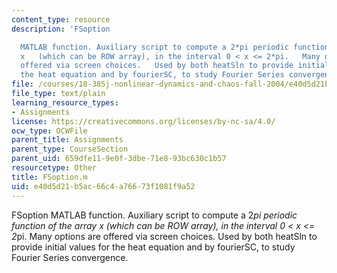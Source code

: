 ```yaml
---
content_type: resource
description: 'FSoption

  MATLAB function. Auxiliary script to compute a 2*pi periodic function of the array
  x   (which can be ROW array), in the interval 0 < x <= 2*pi.   Many options are
  offered via screen choices.   Used by both heatSln to provide initial values for
  the heat equation and by fourierSC, to study Fourier Series convergence.'
file: /courses/18-385j-nonlinear-dynamics-and-chaos-fall-2004/e40d5d21b5ac66c4a76673f1081f9a52_FSoption.m
file_type: text/plain
learning_resource_types:
- Assignments
license: https://creativecommons.org/licenses/by-nc-sa/4.0/
ocw_type: OCWFile
parent_title: Assignments
parent_type: CourseSection
parent_uid: 659dfe11-9e0f-3dbe-71e8-93bc630c1b57
resourcetype: Other
title: FSoption.m
uid: e40d5d21-b5ac-66c4-a766-73f1081f9a52
---
```

FSoption
MATLAB function. Auxiliary script to compute a 2*pi periodic function of the array x   (which can be ROW array), in the interval 0 < x <= 2*pi.   Many options are offered via screen choices.   Used by both heatSln to provide initial values for the heat equation and by fourierSC, to study Fourier Series convergence.
